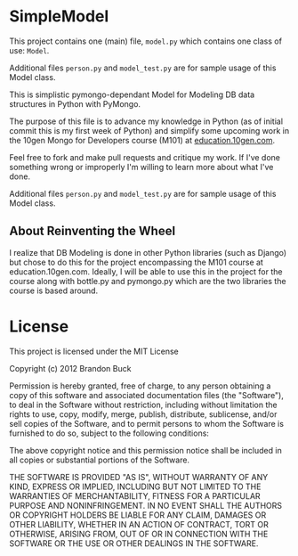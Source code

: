 # SimpleModel

This project contains one (main)  file, `model.py` which contains one class of use: `Model`.

Additional files `person.py` and `model_test.py` are for sample usage of this Model class. 

This is simplistic pymongo-dependant Model for Modeling DB data structures in Python with PyMongo.

The purpose of this file is to advance my knowledge in Python (as of initial commit this is my first week of Python) and simplify some upcoming work in the 10gen Mongo for Developers course (M101) at [education.10gen.com](http://education.10gen.com).

Feel free to fork and make pull requests and critique my work. If I've done something wrong or improperly I'm willing to learn more about what I've done.

Additional files `person.py` and `model_test.py` are for sample usage of this Model class. 

## About Reinventing the Wheel

I realize that DB Modeling is done in other Python libraries (such as Django) but chose to do this for the project encompassing the M101 course at education.10gen.com. Ideally, I will be able to use this in the project for the course along with bottle.py and pymongo.py which are the two libraries the course is based around.

# License

This project is licensed under the MIT License

Copyright (c) 2012 Brandon Buck 

Permission is hereby granted, free of charge, to any person obtaining a copy of this software and associated documentation files (the "Software"), to deal in the Software without restriction, including without limitation the rights to use, copy, modify, merge, publish, distribute, sublicense, and/or sell copies of the Software, and to permit persons to whom the Software is furnished to do so, subject to the following conditions:

The above copyright notice and this permission notice shall be included in all copies or substantial portions of the Software.

THE SOFTWARE IS PROVIDED "AS IS", WITHOUT WARRANTY OF ANY KIND, EXPRESS OR IMPLIED, INCLUDING BUT NOT LIMITED TO THE WARRANTIES OF MERCHANTABILITY, FITNESS FOR A PARTICULAR PURPOSE AND NONINFRINGEMENT. IN NO EVENT SHALL THE AUTHORS OR COPYRIGHT HOLDERS BE LIABLE FOR ANY CLAIM, DAMAGES OR OTHER LIABILITY, WHETHER IN AN ACTION OF CONTRACT, TORT OR OTHERWISE, ARISING FROM, OUT OF OR IN CONNECTION WITH THE SOFTWARE OR THE USE OR OTHER DEALINGS IN THE SOFTWARE.
